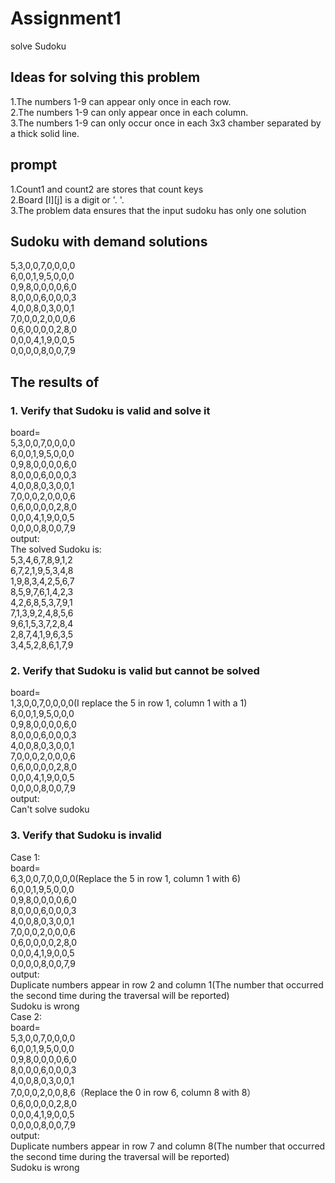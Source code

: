 # Assignment1
solve Sudoku
## Ideas for solving this problem
1.The numbers 1-9 can appear only once in each row.<br>
2.The numbers 1-9 can only appear once in each column.<br>
3.The numbers 1-9 can only occur once in each 3x3 chamber separated by a thick solid line.<br>
## prompt
1.Count1 and count2 are stores that count keys<br>
2.Board [I][j] is a digit or '. '.<br>
3.The problem data ensures that the input sudoku has only one solution<br>
## Sudoku with demand solutions
5,3,0,0,7,0,0,0,0<br>
6,0,0,1,9,5,0,0,0<br>
0,9,8,0,0,0,0,6,0<br>
8,0,0,0,6,0,0,0,3<br>
4,0,0,8,0,3,0,0,1<br>
7,0,0,0,2,0,0,0,6<br>
0,6,0,0,0,0,2,8,0<br>
0,0,0,4,1,9,0,0,5<br>
0,0,0,0,8,0,0,7,9<br>
## The results of
### 1. Verify that Sudoku is valid and solve it
board=<br>
5,3,0,0,7,0,0,0,0<br>
6,0,0,1,9,5,0,0,0<br>
0,9,8,0,0,0,0,6,0<br>
8,0,0,0,6,0,0,0,3<br>
4,0,0,8,0,3,0,0,1<br>
7,0,0,0,2,0,0,0,6<br>
0,6,0,0,0,0,2,8,0<br>
0,0,0,4,1,9,0,0,5<br>
0,0,0,0,8,0,0,7,9<br>
output:<br>
The solved Sudoku is:<br>
5,3,4,6,7,8,9,1,2<br>
6,7,2,1,9,5,3,4,8<br>
1,9,8,3,4,2,5,6,7<br>
8,5,9,7,6,1,4,2,3<br>
4,2,6,8,5,3,7,9,1<br>
7,1,3,9,2,4,8,5,6<br>
9,6,1,5,3,7,2,8,4<br>
2,8,7,4,1,9,6,3,5<br>
3,4,5,2,8,6,1,7,9<br>
### 2. Verify that Sudoku is valid but cannot be solved
board=<br>
1,3,0,0,7,0,0,0,0(I replace the 5 in row 1, column 1 with a 1)<br>
6,0,0,1,9,5,0,0,0<br>
0,9,8,0,0,0,0,6,0<br>
8,0,0,0,6,0,0,0,3<br>
4,0,0,8,0,3,0,0,1<br>
7,0,0,0,2,0,0,0,6<br>
0,6,0,0,0,0,2,8,0<br>
0,0,0,4,1,9,0,0,5<br>
0,0,0,0,8,0,0,7,9<br>
output:<br>
Can't solve sudoku<br>
### 3. Verify that Sudoku is invalid
Case 1:<br>
board=<br>
6,3,0,0,7,0,0,0,0(Replace the 5 in row 1, column 1 with 6)<br>
6,0,0,1,9,5,0,0,0<br>
0,9,8,0,0,0,0,6,0<br>
8,0,0,0,6,0,0,0,3<br>
4,0,0,8,0,3,0,0,1<br>
7,0,0,0,2,0,0,0,6<br>
0,6,0,0,0,0,2,8,0<br>
0,0,0,4,1,9,0,0,5<br>
0,0,0,0,8,0,0,7,9<br>
output:<br>
Duplicate numbers appear in row  2 and column  1(The number that occurred the second time during the traversal will be reported)<br>
Sudoku is wrong<br>
Case 2:<br>
board=<br>
5,3,0,0,7,0,0,0,0<br>
6,0,0,1,9,5,0,0,0<br>
0,9,8,0,0,0,0,6,0<br>
8,0,0,0,6,0,0,0,3<br>
4,0,0,8,0,3,0,0,1<br>
7,0,0,0,2,0,0,8,6（Replace the 0 in row 6, column 8 with 8）<br>
0,6,0,0,0,0,2,8,0<br>
0,0,0,4,1,9,0,0,5<br>
0,0,0,0,8,0,0,7,9<br>
output:<br>
Duplicate numbers appear in row  7 and column  8(The number that occurred the second time during the traversal will be reported)<br>
Sudoku is wrong
